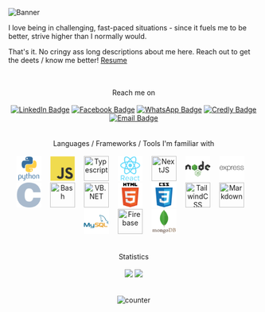 ![Banner](https://user-images.githubusercontent.com/108219142/210269554-83e3dfa0-cd0f-46ad-8b98-3b4660df7fd7.gif)

I love being in challenging, fast-paced situations - since it fuels me to be better, strive higher than I normally would.  
  
That's it. No cringy ass long descriptions about me here. Reach out to get the deets / know me better! [Resume](https://adityac.xyz/src/resume/AdityaChakravortyCV.pdf)  
<br><br>
<div id="main" align="center">
  Reach me on<br><br>
  <div id="socials">
    <a href="https://www.linkedin.com/in/aditya-chakravorty/"><img src="https://img.shields.io/badge/LinkedIn-8a817c?style=for-the-badge&logo=linkedin&logoColor=white" alt="LinkedIn Badge"/></a>
    <a href="https://www.facebook.com/aditya.chakravorty.18"><img src="https://img.shields.io/badge/Facebook-606c38?style=for-the-badge&logo=facebook&logoColor=white" alt="Facebook Badge"/></a>
    <a href="https://wa.me/7583941739"><img src="https://img.shields.io/badge/WhatsApp-99582a?style=for-the-badge&logo=whatsapp&logoColor=white" alt="WhatsApp Badge"/></a>
    <a href="https://www.credly.com/users/aditya-chakravorty"><img src="https://img.shields.io/badge/Credly-003566?style=for-the-badge&logo=credly&logoColor=white" alt="Credly Badge"/></a>
    <a href="mailto:chakravortyaditya@gmail.com"><img src="https://img.shields.io/badge/Email-bb3e03?style=for-the-badge&logo=gmail&logoColor=white" alt="Email Badge"/></a>
  </div>
  <br><br>
  Languages / Frameworks / Tools I'm familiar with
  <br><br>
  <div id="techstack">
    <img src="https://github.com/devicons/devicon/blob/master/icons/python/python-original-wordmark.svg" title="Python" width="50" height="50">&emsp;
    <img src="https://github.com/devicons/devicon/blob/master/icons/javascript/javascript-original.svg" title="Javascript" width="50" height="50">&emsp;
    <img src="https://cdn.jsdelivr.net/gh/devicons/devicon/icons/typescript/typescript-plain.svg" title="Typescript" width="50" height="50">&emsp;
    <img src="https://github.com/devicons/devicon/blob/master/icons/react/react-original-wordmark.svg" title="ReactJS" width="50" height="50">&emsp;
    <img src="https://cdn.jsdelivr.net/gh/devicons/devicon/icons/nextjs/nextjs-original.svg" title="NextJS" width="50" height="50">&emsp;
    <img src="https://github.com/devicons/devicon/blob/master/icons/nodejs/nodejs-original-wordmark.svg" title="NodeJS" width="50" height="50">&emsp;
    <img src="https://github.com/devicons/devicon/blob/master/icons/express/express-original-wordmark.svg" title="ExpressJS" width="50" height="50">&emsp;
    <img src="https://github.com/devicons/devicon/blob/master/icons/c/c-original.svg" title="C" width="50" height="50">&emsp;
    <img src="https://cdn.jsdelivr.net/gh/devicons/devicon/icons/bash/bash-original.svg" title="Bash" width="50" height="50">&emsp;
    <img src="https://cdn.jsdelivr.net/gh/devicons/devicon/icons/dot-net/dot-net-original.svg" title="VB.NET" width="50" height="50">&emsp;
    <img src="https://github.com/devicons/devicon/blob/master/icons/html5/html5-original-wordmark.svg" title="HTML5" width="50" height="50">&emsp;
    <img src="https://github.com/devicons/devicon/blob/master/icons/css3/css3-original-wordmark.svg" title="CSS3" width="50" height="50">&emsp;
    <img src="https://cdn.jsdelivr.net/gh/devicons/devicon/icons/tailwindcss/tailwindcss-plain.svg" title="TailwindCSS" width="50" height="50">&emsp;
    <img src="https://cdn.jsdelivr.net/gh/devicons/devicon/icons/markdown/markdown-original.svg" title="Markdown" width="50" height="50">&emsp;
    <img src="https://github.com/devicons/devicon/blob/master/icons/mysql/mysql-original-wordmark.svg" title="MySQL" width="50" height="50">&emsp;
    <img src="https://cdn.jsdelivr.net/gh/devicons/devicon/icons/firebase/firebase-plain.svg" title="Firebase" width="50" height="50">&emsp;
    <img src="https://github.com/devicons/devicon/blob/master/icons/mongodb/mongodb-original-wordmark.svg" title="MongoDB" width="50" height="50">&emsp;
  </div>
  <br><br>
  Statistics<br><br>
  <div id="stats">
    <img src="https://github-readme-stats.vercel.app/api?username=hannesxc&count_private=true&show_icons=true&theme=merko&line_height=27">
    <img src="https://github-readme-stats.vercel.app/api/top-langs/?username=hannesxc&count_private=true">
  </div>
  <br><br>
  <img src="https://enbu4fjkth8sznp.m.pipedream.net" title="counter">
</div>
